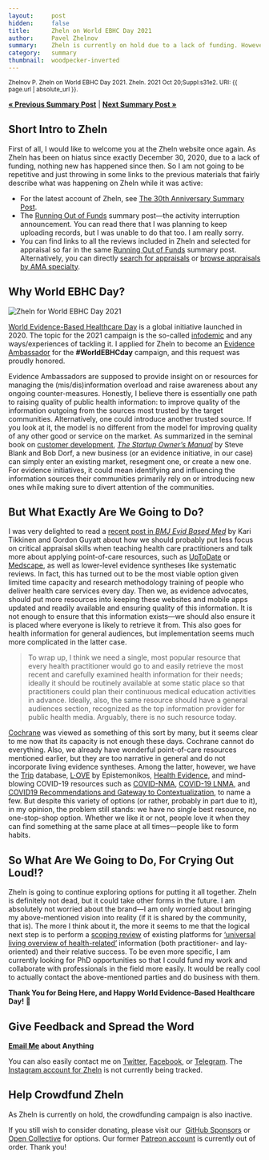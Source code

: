 ```yaml
---
layout:     post
hidden:     false
title:      Zheln on World EBHC Day 2021
author:     Pavel Zhelnov
summary:    Zheln is currently on hold due to a lack of funding. However, to acknowledge the fact that it has proudly been accepted as an Evidence Ambassador for World Evidence-Based Healthcare Day 2021, I am sharing my thoughts regarding the Zheln’s future in this special supplement.
category:   summary
thumbnail:  woodpecker-inverted
---
```


<small>Zhelnov P. Zheln on World EBHC Day 2021. Zheln. 2021 Oct 20;Suppl:s31e2. URI: {{ page.url | absolute_url }}.</small>

**[« Previous Summary Post](https://zheln.com/summary/2020/12/30/1/)** | **[Next Summary Post »](https://zheln.com/summary/2022/04/06/suppl/)**

## Short Intro to Zheln

First of all, I would like to welcome you at the Zheln website once again. As Zheln has been on hiatus since exactly December 30, 2020, due to a lack of funding, nothing new has happened since then. So I am not going to be repetitive and just throwing in some links to the previous materials that fairly describe what was happening on Zheln while it was active:

* For the latest account of Zheln, see [The 30th Anniversary Summary Post](https://zheln.com/summary/2020/12/30/1/).
* The [Running Out of Funds](https://zheln.com/summary/2020/12/26/2/) summary post—the activity interruption announcement. You can read there that I was planning to keep uploading records, but I was unable to do that too. I am really sorry.
* You can find links to all the reviews included in Zheln and selected for appraisal so far in the same [Running Out of Funds](https://zheln.com/summary/2020/12/26/2/) summary post. Alternatively, you can directly [search for appraisals](https://zheln.com/search/) or [browse appraisals by AMA specialty](https://zheln.com/browse/).

## Why World EBHC Day?

![Zheln for World EBHC Day 2021](https://zheln.com/images/Zheln_World_EBHC_Day_2021.png)

[World Evidence-Based Healthcare Day](https://worldebhcday.org/) is a global initiative launched in 2020. The topic for the 2021 campaign is the so-called [infodemic](https://www.who.int/health-topics/infodemic) and any ways/experiences of tackling it. I applied for Zheln to become an [Evidence Ambassador](https://worldebhcday.org/evidence-ambassadors) for the **#WorldEBHCday** campaign, and this request was proudly honored.

Evidence Ambassadors are supposed to provide insight on or resources for managing the (mis/dis)information overload and raise awareness about any ongoing counter-measures. Honestly, I believe there is essentially one path to raising quality of public health information: to improve quality of the information outgoing from the sources most trusted by the target communities. Alternatively, one could introduce another trusted source. If you look at it, the model is no different from the model for improving quality of any other good or service on the market. As summarized in the seminal book on [customer development](https://en.wikipedia.org/wiki/Customer_development), _[The Startup Owner’s Manual](https://steveblank.com/2012/02/09/two-giant-steps-forward-for-entrepreneurs/)_ by Steve Blank and Bob Dorf, a new business (or an evidence initiative, in our case) can simply enter an existing market, resegment one, or create a new one. For evidence initiatives, it could mean identifying and influencing the information sources their communities primarily rely on or introducing new ones while making sure to divert attention of the communities.

## But What Exactly Are We Going to Do?

I was very delighted to read a [recent post in _BMJ Evid Based Med_](http://doi.org/10.1136/bmjebm-2020-111542) by Kari Tikkinen and Gordon Guyatt about how we should probably put less focus on critical appraisal skills when teaching health care practitioners and talk more about applying point-of-care resources, such as [UpToDate](https://www.uptodate.com/) or [Medscape](https://www.medscape.com/), as well as lower-level evidence syntheses like systematic reviews. In fact, this has turned out to be the most viable option given limited time capacity and research methodology training of people who deliver health care services every day. Then we, as evidence advocates, should put more resources into keeping these websites and mobile apps updated and readily available and ensuring quality of this information. It is not enough to ensure that this information exists­—we should also ensure it is placed where everyone is likely to retrieve it from. This also goes for health information for general audiences, but implementation seems much more complicated in the latter case.

> To wrap up, I think we need a single, most popular resource that every health practitioner would go to and easily retrieve the most recent and carefully examined health information for their needs; ideally it should be routinely available at some static place so that practitioners could plan their continuous medical education activities in advance. Ideally, also, the same resource should have a general audiences section, recognized as the top information provider for public health media. Arguably, there is no such resource today.

[Cochrane](https://www.cochrane.org/) was viewed as something of this sort by many, but it seems clear to me now that its capacity is not enough these days. Cochrane cannot do everything. Also, we already have wonderful point-of-care resources mentioned earlier, but they are too narrative in general and do not incorporate living evidence syntheses. Among the latter, however, we have the [Trip](https://www.tripdatabase.com/) database, [L·OVE](https://iloveevidence.com/) by Epistemonikos, [Health Evidence](https://www.healthevidence.org/), and mind-blowing COVID-19 resources such as [COVID-NMA](https://covid-nma.com/), [COVID-19 LNMA](https://www.covid19lnma.com/), and [COVID19 Recommendations and Gateway to Contextualization](https://covid19.recmap.org/), to name a few. But despite this variety of options (or rather, probably in part due to it), in my opinion, the problem still stands: we have no single best resource, no one-stop-shop option. Whether we like it or not, people love it when they can find something at the same place at all times­—people like to form habits.

## So What Are We Going to Do, For Crying Out Loud!?

Zheln is going to continue exploring options for putting it all together. Zheln is definitely not dead, but it could take other forms in the future. I am absolutely not worried about the brand—I am only worried about bringing my above-mentioned vision into reality (if it is shared by the community, that is). The more I think about it, the more it seems to me that the logical next step is to perform a [scoping review](https://doi.org/10.1186/s12874-018-0611-x) of existing platforms for [‘universal living overview of health-related’](https://doi.org/10.31222/osf.io/y2nrb) information (both practitioner- and lay-oriented) and their relative success. To be even more specific, I am currently looking for PhD opportunities so that I could fund my work and collaborate with professionals in the field more easily. It would be really cool to actually contact the above-mentioned parties and do business with them.

**Thank You for Being Here, and Happy World Evidence-Based Healthcare Day!** 🎉

## Give Feedback and Spread the Word

<i class="fas fa-envelope"></i> **[Email Me](mailto:pavel@zheln.com) about Anything**

You can also easily contact me on [Twitter](https://twitter.com/drzhelnov), [Facebook](https://facebook.com/drzhelnov), or [Telegram](https://t.me/drzhelnov). The [Instagram account for Zheln](https://instagram.com/igzheln) is not currently being tracked.

## Help Crowdfund Zheln

As Zheln is currently on hold, the crowdfunding campaign is also inactive.

If you still wish to consider donating, please visit our <i class="fab fa-github-alt"></i>&nbsp;[GitHub Sponsors](https://github.com/sponsors/drzhelnov) or [Open Collective](https://opencollective.com/zheln) for options. Our former [Patreon account](https://patreon.com/zheln) is currently out of order. Thank you!
